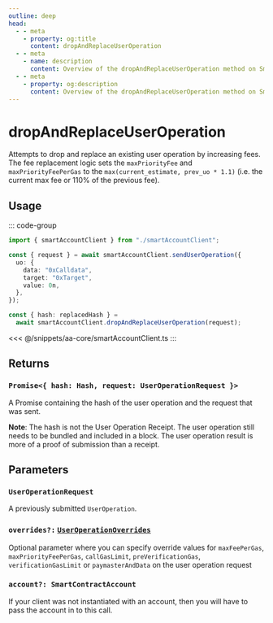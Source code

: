 ```yaml
---
outline: deep
head:
  - - meta
    - property: og:title
      content: dropAndReplaceUserOperation
  - - meta
    - name: description
      content: Overview of the dropAndReplaceUserOperation method on SmartAccountClient
  - - meta
    - property: og:description
      content: Overview of the dropAndReplaceUserOperation method on SmartAccountClient
---
```


# dropAndReplaceUserOperation

Attempts to drop and replace an existing user operation by increasing fees. The fee replacement logic sets the `maxPriorityFee` and `maxPriorityFeePerGas` to the `max(current_estimate, prev_uo * 1.1)` (i.e. the current max fee or 110% of the previous fee).

## Usage

::: code-group

```ts [example.ts]
import { smartAccountClient } from "./smartAccountClient";

const { request } = await smartAccountClient.sendUserOperation({
  uo: {
    data: "0xCalldata",
    target: "0xTarget",
    value: 0n,
  },
});

const { hash: replacedHash } =
  await smartAccountClient.dropAndReplaceUserOperation(request);
```

<<< @/snippets/aa-core/smartAccountClient.ts
:::

## Returns

### `Promise<{ hash: Hash, request: UserOperationRequest }>`

A Promise containing the hash of the user operation and the request that was sent.

**Note**: The hash is not the User Operation Receipt. The user operation still needs to be bundled and included in a block. The user operation result is more of a proof of submission than a receipt.

## Parameters

### `UserOperationRequest`

A previously submitted `UserOperation`.

### `overrides?:` [`UserOperationOverrides`](/packages/aa-core/smart-account-client/types/userOperationOverrides.md)

Optional parameter where you can specify override values for `maxFeePerGas`, `maxPriorityFeePerGas`, `callGasLimit`, `preVerificationGas`, `verificationGasLimit` or `paymasterAndData` on the user operation request

### `account?: SmartContractAccount`

If your client was not instantiated with an account, then you will have to pass the account in to this call.
